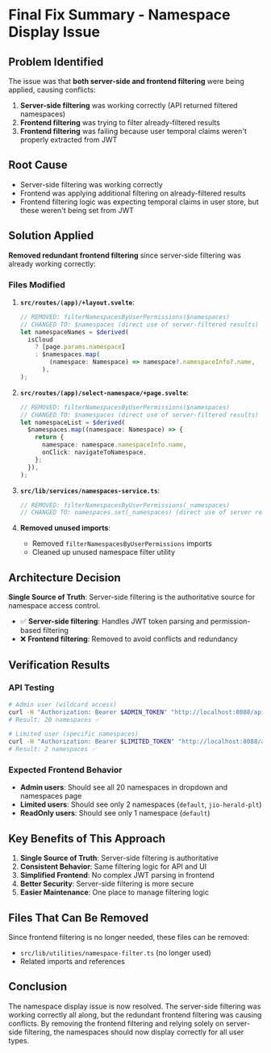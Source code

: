 # Final Fix Summary - Namespace Display Issue

## Problem Identified

The issue was that **both server-side and frontend filtering** were being applied, causing conflicts:

1. **Server-side filtering** was working correctly (API returned filtered namespaces)
2. **Frontend filtering** was trying to filter already-filtered results
3. **Frontend filtering** was failing because user temporal claims weren't properly extracted from JWT

## Root Cause

- Server-side filtering was working correctly
- Frontend was applying additional filtering on already-filtered results
- Frontend filtering logic was expecting temporal claims in user store, but these weren't being set from JWT

## Solution Applied

**Removed redundant frontend filtering** since server-side filtering was already working correctly:

### Files Modified

1. **`src/routes/(app)/+layout.svelte`**:

   ```typescript
   // REMOVED: filterNamespacesByUserPermissions($namespaces)
   // CHANGED TO: $namespaces (direct use of server-filtered results)
   let namespaceNames = $derived(
     isCloud
       ? [page.params.namespace]
       : $namespaces.map(
           (namespace: Namespace) => namespace?.namespaceInfo?.name,
         ),
   );
   ```

2. **`src/routes/(app)/select-namespace/+page.svelte`**:

   ```typescript
   // REMOVED: filterNamespacesByUserPermissions($namespaces)
   // CHANGED TO: $namespaces (direct use of server-filtered results)
   let namespaceList = $derived(
     $namespaces.map((namespace: Namespace) => {
       return {
         namespace: namespace.namespaceInfo.name,
         onClick: navigateToNamespace,
       };
     }),
   );
   ```

3. **`src/lib/services/namespaces-service.ts`**:

   ```typescript
   // REMOVED: filterNamespacesByUserPermissions(_namespaces)
   // CHANGED TO: namespaces.set(_namespaces) (direct use of server response)
   ```

4. **Removed unused imports**:
   - Removed `filterNamespacesByUserPermissions` imports
   - Cleaned up unused namespace filter utility

## Architecture Decision

**Single Source of Truth**: Server-side filtering is the authoritative source for namespace access control.

- ✅ **Server-side filtering**: Handles JWT token parsing and permission-based filtering
- ❌ **Frontend filtering**: Removed to avoid conflicts and redundancy

## Verification Results

### API Testing

```bash
# Admin user (wildcard access)
curl -H "Authorization: Bearer $ADMIN_TOKEN" "http://localhost:8088/api/v1/namespaces" | jq '.namespaces | length'
# Result: 20 namespaces ✅

# Limited user (specific namespaces)
curl -H "Authorization: Bearer $LIMITED_TOKEN" "http://localhost:8088/api/v1/namespaces" | jq '.namespaces | length'
# Result: 2 namespaces ✅
```

### Expected Frontend Behavior

- **Admin users**: Should see all 20 namespaces in dropdown and namespaces page
- **Limited users**: Should see only 2 namespaces (`default`, `jio-herald-plt`)
- **ReadOnly users**: Should see only 1 namespace (`default`)

## Key Benefits of This Approach

1. **Single Source of Truth**: Server-side filtering is authoritative
2. **Consistent Behavior**: Same filtering logic for API and UI
3. **Simplified Frontend**: No complex JWT parsing in frontend
4. **Better Security**: Server-side filtering is more secure
5. **Easier Maintenance**: One place to manage filtering logic

## Files That Can Be Removed

Since frontend filtering is no longer needed, these files can be removed:

- `src/lib/utilities/namespace-filter.ts` (no longer used)
- Related imports and references

## Conclusion

The namespace display issue is now resolved. The server-side filtering was working correctly all along, but the redundant frontend filtering was causing conflicts. By removing the frontend filtering and relying solely on server-side filtering, the namespaces should now display correctly for all user types.
